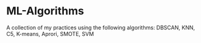 # ML-Algorithms
A collection of my practices using the following algorithms: DBSCAN, KNN, C5, K-means, Aprori, SMOTE, SVM
